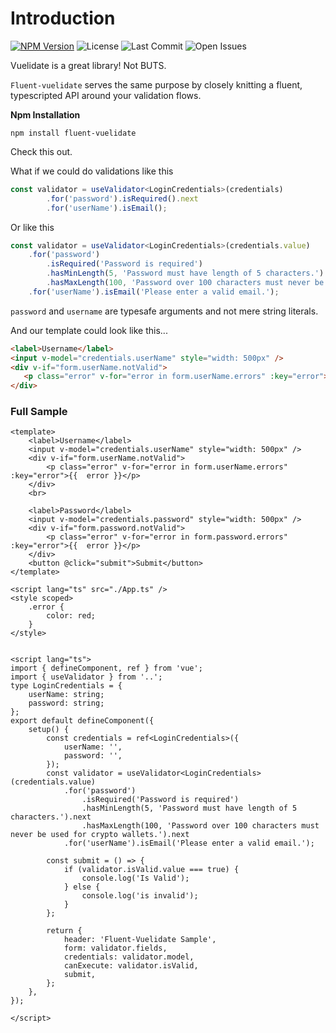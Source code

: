 # Introduction

[![NPM Version](https://badgen.net/npm/v/fluent-vuelidate)](https://www.npmjs.com/package/fluent-vuelidate)
![License](https://badgen.net/npm/license/fluent-vuelidate)
![Last Commit](https://badgen.net/github/last-commit/geekhybrid/fluent-vuelidate/master)
![Open Issues](https://badgen.net/github/open-issues/geekhybrid/fluent-vuelidate)

Vuelidate is a great library! Not BUTS.

`Fluent-vuelidate` serves the same purpose by closely knitting a fluent, typescripted API around your validation flows.

**Npm Installation**
```
npm install fluent-vuelidate
```

Check this out.

What if we could do validations like this

```ts
const validator = useValidator<LoginCredentials>(credentials)
        .for('password').isRequired().next
        .for('userName').isEmail();
````
Or like this

```ts
const validator = useValidator<LoginCredentials>(credentials.value)
    .for('password')
        .isRequired('Password is required')
        .hasMinLength(5, 'Password must have length of 5 characters.').next
        .hasMaxLength(100, 'Password over 100 characters must never be used for crypto wallets.').next
    .for('userName').isEmail('Please enter a valid email.');
```

`password` and `username` are typesafe arguments and not mere string literals.

And our template could look like this...

```html
<label>Username</label>
<input v-model="credentials.userName" style="width: 500px" />
<div v-if="form.userName.notValid">
   <p class="error" v-for="error in form.userName.errors" :key="error">{{  error }}</p>
</div>
```

### Full Sample
```vue
<template>
    <label>Username</label>
    <input v-model="credentials.userName" style="width: 500px" />
    <div v-if="form.userName.notValid">
        <p class="error" v-for="error in form.userName.errors" :key="error">{{  error }}</p>
    </div>
    <br>

    <label>Password</label>
    <input v-model="credentials.password" style="width: 500px" />
    <div v-if="form.password.notValid">
        <p class="error" v-for="error in form.password.errors" :key="error">{{  error }}</p>
    </div>
    <button @click="submit">Submit</button>
</template>

<script lang="ts" src="./App.ts" />
<style scoped>
    .error {
        color: red;
    }
</style>


<script lang="ts">
import { defineComponent, ref } from 'vue';
import { useValidator } from '..';
type LoginCredentials = {
    userName: string;
    password: string;
};
export default defineComponent({
    setup() {
        const credentials = ref<LoginCredentials>({
            userName: '',
            password: '',
        });
        const validator = useValidator<LoginCredentials>(credentials.value)
            .for('password')
                .isRequired('Password is required')
                .hasMinLength(5, 'Password must have length of 5 characters.').next
                .hasMaxLength(100, 'Password over 100 characters must never be used for crypto wallets.').next
            .for('userName').isEmail('Please enter a valid email.');

        const submit = () => {
            if (validator.isValid.value === true) {
                console.log('Is Valid');
            } else {
                console.log('is invalid');
            }
        };

        return {
            header: 'Fluent-Vuelidate Sample',
            form: validator.fields,
            credentials: validator.model,
            canExecute: validator.isValid,
            submit,
        };
    },
});

</script>


```
